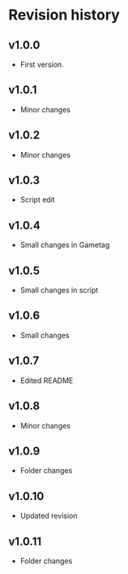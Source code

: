 Revision history
=================================


v1.0.0
---------------------------------

* First version.

v1.0.1
---------------------------------

* Minor changes

v1.0.2
---------------------------------

* Minor changes

v1.0.3
---------------------------------

* Script edit

v1.0.4
---------------------------------

* Small changes in Gametag


v1.0.5
---------------------------------

* Small changes in script


v1.0.6
---------------------------------

* Small changes


v1.0.7
---------------------------------

* Edited README


v1.0.8
---------------------------------

* Minor changes


v1.0.9
---------------------------------

* Folder changes


v1.0.10
---------------------------------

* Updated revision

v1.0.11
---------------------------------

* Folder changes
